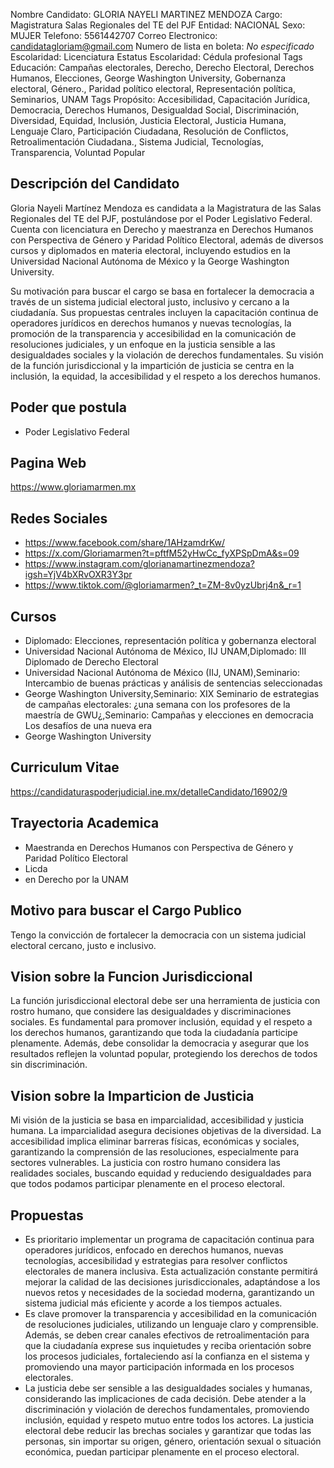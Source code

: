 Nombre Candidato: GLORIA NAYELI MARTINEZ MENDOZA
Cargo: Magistratura Salas Regionales del TE del PJF
Entidad: NACIONAL
Sexo: MUJER
Telefono: 5561442707
Correo Electronico: candidatagloriam@gmail.com
Numero de lista en boleta: *No especificado*
Escolaridad: Licenciatura
Estatus Escolaridad: Cédula profesional
Tags Educación: Campañas electorales, Derecho, Derecho Electoral, Derechos Humanos, Elecciones, George Washington University, Gobernanza electoral, Género., Paridad político electoral, Representación política, Seminarios, UNAM
Tags Propósito: Accesibilidad, Capacitación Jurídica, Democracia, Derechos Humanos, Desigualdad Social, Discriminación, Diversidad, Equidad, Inclusión, Justicia Electoral, Justicia Humana, Lenguaje Claro, Participación Ciudadana, Resolución de Conflictos, Retroalimentación Ciudadana., Sistema Judicial, Tecnologías, Transparencia, Voluntad Popular


## Descripción del Candidato 

Gloria Nayeli Martínez Mendoza es candidata a la Magistratura de las Salas Regionales del TE del PJF, postulándose por el Poder Legislativo Federal. Cuenta con licenciatura en Derecho y maestranza en Derechos Humanos con Perspectiva de Género y Paridad Político Electoral, además de diversos cursos y diplomados en materia electoral, incluyendo estudios en la Universidad Nacional Autónoma de México y la George Washington University.

Su motivación para buscar el cargo se basa en fortalecer la democracia a través de un sistema judicial electoral justo, inclusivo y cercano a la ciudadanía. Sus propuestas centrales incluyen la capacitación continua de operadores jurídicos en derechos humanos y nuevas tecnologías, la promoción de la transparencia y accesibilidad en la comunicación de resoluciones judiciales, y un enfoque en la justicia sensible a las desigualdades sociales y la violación de derechos fundamentales. Su visión de la función jurisdiccional y la impartición de justicia se centra en la inclusión, la equidad, la accesibilidad y el respeto a los derechos humanos.


## Poder que postula

- Poder Legislativo Federal


## Pagina Web

https://www.gloriamarmen.mx


## Redes Sociales

- https://www.facebook.com/share/1AHzamdrKw/
- https://x.com/Gloriamarmen?t=pftfM52yHwCc_fyXPSpDmA&s=09
- https://www.instagram.com/glorianamartinezmendoza?igsh=YjV4bXRvOXR3Y3pr
- https://www.tiktok.com/@gloriamarmen?_t=ZM-8v0yzUbrj4n&_r=1


## Cursos

- Diplomado: Elecciones, representación política y gobernanza electoral
- Universidad Nacional Autónoma de México, IIJ UNAM,Diplomado: III Diplomado de Derecho Electoral
- Universidad Nacional Autónoma de México (IIJ, UNAM),Seminario: Intercambio de buenas prácticas y análisis de sentencias seleccionadas
- George Washington University,Seminario: XIX Seminario de estrategias de campañas electorales: ¿una semana con los profesores de la maestría de GWU¿,Seminario: Campañas y elecciones en democracia  Los desafíos de una nueva era
- George Washington University


## Curriculum Vitae

https://candidaturaspoderjudicial.ine.mx/detalleCandidato/16902/9


## Trayectoria Academica

- Maestranda en Derechos Humanos con Perspectiva de Género y Paridad Político Electoral
- Licda
- en Derecho por la UNAM


## Motivo para buscar el Cargo Publico

Tengo la convicción de fortalecer la democracia con un sistema judicial electoral cercano, justo e inclusivo.


## Vision sobre la Funcion Jurisdiccional

La función jurisdiccional electoral debe ser una herramienta de justicia con rostro humano, que considere las desigualdades y discriminaciones sociales. Es fundamental para promover inclusión, equidad y el respeto a los derechos humanos, garantizando que toda la ciudadanía participe plenamente. Además, debe consolidar la democracia y asegurar que los resultados reflejen la voluntad popular, protegiendo los derechos de todos sin discriminación.


## Vision sobre la Imparticion de Justicia

Mi visión de la justicia se basa en imparcialidad, accesibilidad y justicia humana. La imparcialidad asegura decisiones objetivas de la diversidad. La accesibilidad implica eliminar barreras físicas, económicas y sociales, garantizando la comprensión de las resoluciones, especialmente para sectores vulnerables. La justicia con rostro humano considera las realidades sociales, buscando equidad y reduciendo desigualdades para que todos podamos participar plenamente en el proceso electoral.


## Propuestas

- Es prioritario implementar un programa de capacitación continua para operadores jurídicos, enfocado en derechos humanos, nuevas tecnologías, accesibilidad y estrategias para resolver conflictos electorales de manera inclusiva. Esta actualización constante permitirá mejorar la calidad de las decisiones jurisdiccionales, adaptándose a los nuevos retos y necesidades de la sociedad moderna, garantizando un sistema judicial más eficiente y acorde a los tiempos actuales.
- Es clave promover la transparencia y accesibilidad en la comunicación de resoluciones judiciales, utilizando un lenguaje claro y comprensible. Además, se deben crear canales efectivos de retroalimentación para que la ciudadanía exprese sus inquietudes y reciba orientación sobre los procesos judiciales, fortaleciendo así la confianza en el sistema y promoviendo una mayor participación informada en los procesos electorales.
- La justicia debe ser sensible a las desigualdades sociales y humanas, considerando las implicaciones de cada decisión. Debe atender a la discriminación y violación de derechos fundamentales, promoviendo inclusión, equidad y respeto mutuo entre todos los actores. La justicia electoral debe reducir las brechas sociales y garantizar que todas las personas, sin importar su origen, género, orientación sexual o situación económica, puedan participar plenamente en el proceso electoral.

